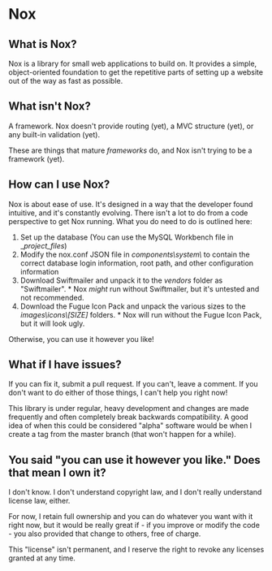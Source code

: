 Nox
===
What is Nox?
------------
Nox is a library for small web applications to build on.  It provides a simple, object-oriented foundation to get the repetitive parts of setting up a website out of the way as fast as possible.

What isn't Nox?
---------------
A framework.  Nox doesn't provide routing (yet), a MVC structure (yet), or any built-in validation (yet).

These are things that mature *frameworks* do, and Nox isn't trying to be a framework (yet).

How can I use Nox?
------------------
Nox is about ease of use.  It's designed in a way that the developer found intuitive, and it's constantly evolving.
There isn't a lot to do from a code perspective to get Nox running.  What you do need to do is outlined here:
  1. Set up the database (You can use the MySQL Workbench file in __project_files_)
  2. Modify the nox.conf JSON file in _components\system\\_ to contain the correct database login information, root path, and other configuration information
  3. Download Swiftmailer and unpack it to the _vendors_ folder as "Swiftmailer".
    * Nox *might* run without Swiftmailer, but it's untested and not recommended.
  4. Download the Fugue Icon Pack and unpack the various sizes to the _images\icons\\[SIZE]_ folders.
    * Nox will run without the Fugue Icon Pack, but it will look ugly.

Otherwise, you can use it however you like!

What if I have issues?
----------------------
If you can fix it, submit a pull request.
If you can't, leave a comment.
If you don't want to do either of those things, I can't help you right now!

This library is under regular, heavy development and changes are made frequently and often completely break backwards compatibility.
A good idea of when this could be considered "alpha" software would be when I create a tag from the master branch (that won't happen for a while).

You said "you can use it however you like."  Does that mean I own it?
---------------------------------------------------------------------
I don't know.  I don't understand copyright law, and I don't really understand license law, either.

For now, I retain full ownership and you can do whatever you want with it right now, but it would be really great if - if you improve or modify the code - you also provided that change to others, free of charge.

This "license" isn't permanent, and I reserve the right to revoke any licenses granted at any time.
